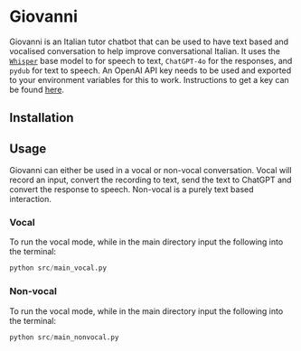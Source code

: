 # Giovanni

Giovanni is an Italian tutor chatbot that can be used to have text based and vocalised conversation to help improve conversational Italian. It uses the [`Whisper`](https://huggingface.co/openai/whisper-base) base model to for speech to text, `ChatGPT-4o` for the responses, and `pydub` for text to speech. An OpenAI API key needs to be used and exported to your environment variables for this to work. Instructions to get a key can be found [here](https://help.openai.com/en/articles/4936850-where-do-i-find-my-openai-api-key).

## Installation

## Usage

Giovanni can either be used in a vocal or non-vocal conversation. Vocal will record an input, convert the recording to text, send the text to ChatGPT and convert the response to speech. Non-vocal is a purely text based interaction.

### Vocal

To run the vocal mode, while in the main directory input the following into the terminal:

```python
python src/main_vocal.py
```

### Non-vocal

To run the vocal mode, while in the main directory input the following into the terminal:

```python
python src/main_nonvocal.py
```

